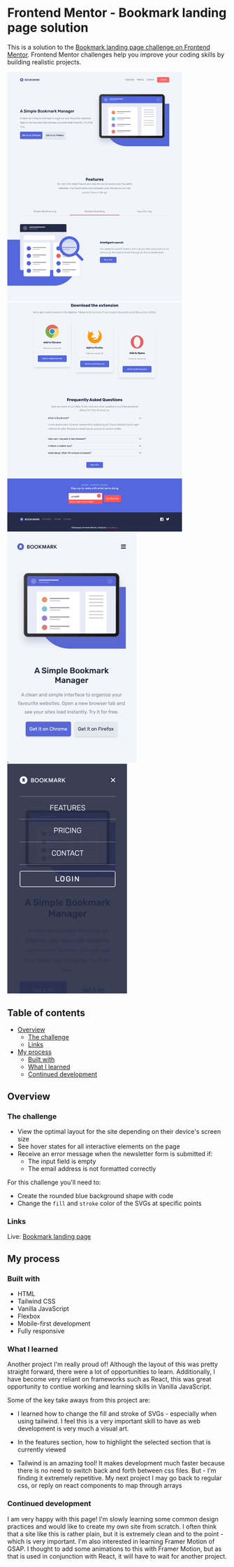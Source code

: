 # Frontend Mentor - Bookmark landing page solution

This is a solution to the [Bookmark landing page challenge on Frontend Mentor](https://www.frontendmentor.io/challenges/bookmark-landing-page-5d0b588a9edda32581d29158). Frontend Mentor challenges help you improve your coding skills by building realistic projects. 

<img src="./images/screenshots/desktop1.png" alt="desktop1" width="400"/>
<img src="./images/screenshots/desktop2.png" alt="desktop2" width="400"/>
<img src="./images/screenshots/mobile.jpg" alt="mobile" height="525"/>
<img src="./images/screenshots/mobile-nav.jpg" alt="mobile-nav" height="525"/>


## Table of contents

- [Overview](#overview)
  - [The challenge](#the-challenge)
  - [Links](#links)
- [My process](#my-process)
  - [Built with](#built-with)
  - [What I learned](#what-i-learned)
  - [Continued development](#continued-development)


## Overview

### The challenge

- View the optimal layout for the site depending on their device's screen size
- See hover states for all interactive elements on the page
- Receive an error message when the newsletter form is submitted if:
  - The input field is empty
  - The email address is not formatted correctly

For this challenge you'll need to:

- Create the rounded blue background shape with code
- Change the `fill` and `stroke` color of the SVGs at specific points 

### Links

Live: [Bookmark landing page](https://frontendmentor-gm.vercel.app/bookmark-landing-page-master/)


## My process

### Built with

- HTML
- Tailwind CSS
- Vanilla JavaScript
- Flexbox
- Mobile-first development
- Fully responsive


### What I learned

Another project I'm really proud of!  Although the layout of this was pretty straight forward, there were a lot of opportunities to learn.  Additionally, I have become very reliant on frameworks such as React, this was  great opportunity to contiue working and learning skills in Vanilla JavaScript.  


Some of the key take aways from this project are: 

- I learned how to change the fill and stroke of SVGs - especially when using tailwind.  I feel this is a very important skill to have as web development is very much a visual art. 

- In the features section, how to highlight the selected section that is currently viewed

- Tailwind is an amazing tool!  It makes development much faster because there is no need to switch back and forth between css files.  But - I'm finding it extremely repetitive.  My next project I may go back to regular css, or reply on react components to map through arrays

### Continued development

I am very happy with this page!  I'm slowly learning some common design practices and would like to create my own site from scratch.  I often think that a site like this is rather plain, but it is extremely clean and to the point - which is very important.  I'm also interested in learning Framer Motion of GSAP.  I thought to add some animations to this with Framer Motion, but as that is used in conjunction with React, it will have to wait for another project.
